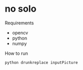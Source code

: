 no solo
========
Requirements
* opencv
* python
* numpy

How to run 

`python drunkreplace inputPicture`
